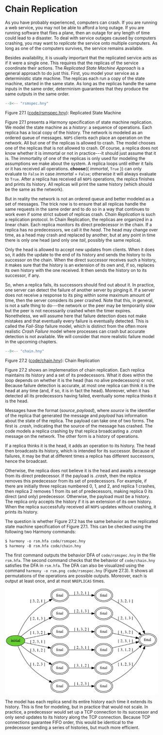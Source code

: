 
# Chain Replication 

As you have probably experienced, computers can crash. If you are
running a web service, you may not be able to afford a long outage. If
you are running software that flies a plane, then an outage for any
length of time could lead to a disaster. To deal with service outages
caused by computers crashing, you may want to *replicate* the service
onto multiple computers. As long as one of the computers survives, the
service remains available.

Besides availability, it is usually important that the replicated
service acts as if it were a single one. This requires that the replicas
of the service coordinate their actions. The *Replicated State Machine
Approach* is a general approach to do just this. First,
you model your service as a deterministic state machine. The replicas
each run a copy of the state machine, started in the same state. As long
as the replicas handle the same inputs in the same order, determinism
guarantees that they produce the same outputs in the same order.

```python title="rsmspec.hny"
--8<-- "rsmspec.hny"
```

<figcaption>Figure 27.1 (<a href=https://harmony.cs.cornell.edu/code/rsmspec.hny>code/rsmspec.hny</a>): 
Replicated State Machine </figcaption>

Figure 27.1 presents a Harmony specification of state machine
replication. We model the state machine as a *history*: a sequence of
operations. Each replica has a local copy of the history. The network is
modeled as an ordered queue of messages. `NOPS` clients each place an
operation on the network. All but one of the replicas is allowed to
crash. The model chooses one of the replicas that is not allowed to
crash. Of course, a replica does not know whether it is immortal or not
in practice---it should just assume that it is. The immortality of one
of the replicas is only used for modeling the assumptions we make about
the system. A replica loops until either it fails or it has received all
operations. **choose**({ *immortal*, `True` }) can only evaluate to
`False` in case *immortal* = `False`; otherwise it will always evaluate
to `True`. After a replica has received all `NOPS` operations, the
replica finishes and prints its history. All replicas will print the
same history (which should be the same as the network).

But in reality the network is not an ordered queue and better modeled as
a set of messages. The trick now is to ensure that all replicas handle
the same requests in the same order and to do so in a way that continues
to work even if some strict subset of replicas crash. *Chain
Replication* is such a replication protocol. In Chain
Replication, the replicas are organized in a linear chain. Each replica
monitors its direct predecessor in the chain. If a replica has no
predecessors, we call it the *head*. The head may change over time, as a
head may crash and replaced by another, but at any point in time there
is only one head (and only one *tail*, possibly the same replica).

Only the head is allowed to accept new updates from clients. When it
does so, it adds the update to the end of its history and sends the
history to its successor on the chain. When the direct successor
receives such a history, it makes sure that the history is an extension
of its own and, if so, replaces its own history with the one received.
It then sends the history on to its successor, if any.

So, when a replica fails, its successors should find out about it. In
practice, one server can detect the failure of another server by pinging
it. If a server does not receive a response to its ping within some
maximum amount of time, then the server considers its peer crashed. Note
that this, in general, is not a safe thing to do---the network or the
peer may be temporarily slow but the peer is not necessarily crashed
when the timer expires. Nonetheless, we will assume here that failure
detection does not make mistakes and that eventually every failure is
eventually detected. This is called the *Fail-Stop* failure
model, which is distinct from the often more realistic *Crash
Failure* model where processes can crash but accurate detection is not
available. We will consider that more realistic failure model in the
upcoming chapters.

```python title="chain.hny"
--8<-- "chain.hny"
```

<figcaption>Figure 27.2 (<a href=https://harmony.cs.cornell.edu/code/chain.hny>code/chain.hny</a>): 
Chain Replication </figcaption>

Figure 27.2 shows an implemenation of chain replication. Each replica
maintains its history and a set of its predecessors. What it does within
the loop depends on whether it is the head (has no alive predecessors)
or not. Because failure detection is accurate, at most one replica can
think it is the head at any time (and, if so, it is in fact the head).
Moreover, when it has detected all its predecessors having failed,
eventually some replica thinks it is the head.

Messages have the format $(\mathit{source}, \mathit{payload})$, where
*source* is the identifier of the replica that generated the message and
*payload* has information about the state of the replica. The payload
can take one of two forms. The first is .*crash*, indicating that the
source of the message has crashed. The code models a replica crashing by
that replica broadcasting a .*crash* message on the network. The other
form is a history of operations.

If a replica thinks it is the head, it adds an operation to its history.
The head then broadcasts its history, which is intended for its
successor. Because of failures, it may be that at different times a
replica has different successors, hence the broadcast.

Otherwise, the replica does not believe it is the head and awaits a
message from its direct predecessor. If the payload is .*crash*, then
the replica removes this predecessor from its set of predecessors. For
example, if there are initially three replicas numbered 0, 1, and 2, and
replica 1 crashes, then replica 2 removes 1 from its set of
predecessors, making replica 0 its direct (and only) predecessor.
Otherwise, the payload must be a history. The replica only accepts the
history if it is an extension of its own history. When the replica
successfully received all `NOPS` updates without crashing, it prints its
history.

The question is whether Figure 27.2 has the same behavior as the
replicated state machine specification of Figure 27.1. This can be
checked using the following two Harmony commands:

    $ harmony -o rsm.hfa code/rsmspec.hny
    $ harmony -B rsm.hfa code/chain.hny

The first command outputs the behavior DFA of `code/rsmspec.hny` in the
file `rsm.hfa`. The second command checks that the behavior of
`code/chain.hny` satisfies the DFA in `rsm.hfa`. The DFA can also be
visualized using the command `harmony -o rsm.png code/rsmspec.hny`
(Figure 27.3). It shows all permutations of the operations are
possible outputs. Moreover, each is output at least once, and at most
`NREPLICAS` times.

![](figures/rsmspec.png)

The model has each replica send its entire history each time it extends
its history. This is fine for modeling, but in practice that would not
scale. In practice, a predecessor would set up a TCP connection to its
successor and only send updates to its history along the TCP connection.
Because TCP connections guarantee FIFO order, this would be identical to
the predecessor sending a series of histories, but much more efficient.
